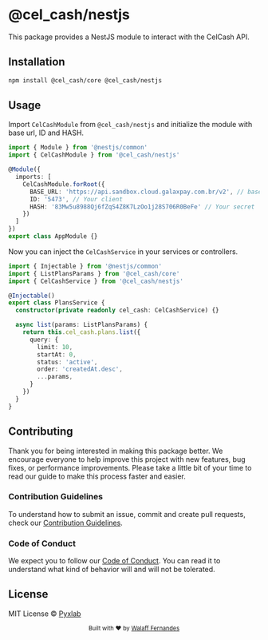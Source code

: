# @cel_cash/nestjs

This package provides a NestJS module to interact with the CelCash API.

## Installation

```bash
npm install @cel_cash/core @cel_cash/nestjs
```

## Usage

Import `CelCashModule` from `@cel_cash/nestjs` and initialize the module with base url, ID and HASH.

```typescript
import { Module } from '@nestjs/common'
import { CelCashModule } from '@cel_cash/nestjs'

@Module({
  imports: [
    CelCashModule.forRoot({
      BASE_URL: 'https://api.sandbox.cloud.galaxpay.com.br/v2', // base url
      ID: '5473', // Your client
      HASH: '83Mw5u8988Qj6fZqS4Z8K7LzOo1j28S706R0BeFe' // Your secret
    })
  ]
})
export class AppModule {}
```

Now you can inject the `CelCashService` in your services or controllers.

```typescript
import { Injectable } from '@nestjs/common'
import { ListPlansParams } from '@cel_cash/core'
import { CelCashService } from '@cel_cash/nestjs'

@Injectable()
export class PlansService {
  constructor(private readonly cel_cash: CelCashService) {}

  async list(params: ListPlansParams) {
    return this.cel_cash.plans.list({
      query: {
        limit: 10,
        startAt: 0,
        status: 'active',
        order: 'createdAt.desc',
        ...params,
      }
    })
  }
}
```

## Contributing

Thank you for being interested in making this package better. We encourage everyone to help improve this project with new features, bug fixes, or performance improvements. Please take a little bit of your time to read our guide to make this process faster and easier.

### Contribution Guidelines

To understand how to submit an issue, commit and create pull requests, check our [Contribution Guidelines](/.github/CONTRIBUTING.md).

### Code of Conduct

We expect you to follow our [Code of Conduct](/.github/CODE_OF_CONDUCT.md). You can read it to understand what kind of behavior will and will not be tolerated.

## License

MIT License © [Pyxlab](https://github.com/Pyxlab)

<div align="center">
  <sub>Built with ❤︎ by <a href="https://github.com/lncitador">Walaff Fernandes</a>
</div>
